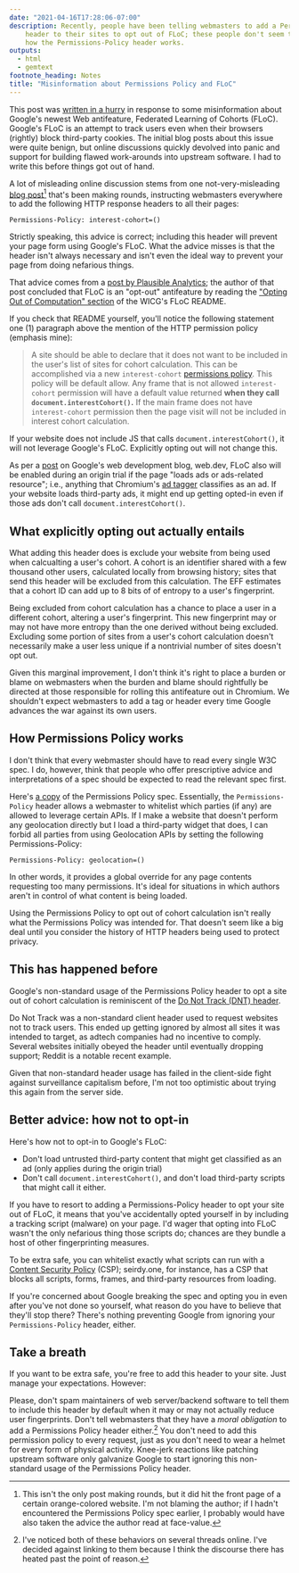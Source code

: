 ```yaml
---
date: "2021-04-16T17:28:06-07:00"
description: Recently, people have been telling webmasters to add a Permissions-Policy
    header to their sites to opt out of FLoC; these people don't seem to understand
    how the Permissions-Policy header works.
outputs:
  - html
  - gemtext
footnote_heading: Notes
title: "Misinformation about Permissions Policy and FLoC"
---
```

This post was [written in a hurry](https://www.goodreads.com/quotes/219878-a-lie-can-run-round-the-world-before-the-truth) in response to some misinformation about Google's newest Web antifeature, Federated Learning of Cohorts (FLoC). Google's FLoC is an attempt to track users even when their browsers (rightly) block third-party cookies. The initial blog posts about this issue were quite benign, but online discussions quickly devolved into panic and support for building flawed work-arounds into upstream software. I had to write this before things got out of hand.

A lot of misleading online discussion stems from one not-very-misleading [blog post](https://paramdeo.com/blog/opting-your-website-out-of-googles-floc-network)[^1] that's been making rounds, instructing webmasters everywhere to add the following HTTP response headers to all their pages:

```
Permissions-Policy: interest-cohort=()
```

Strictly speaking, this advice is correct; including this header will prevent your page form using Google's FLoC. What the advice misses is that the header isn't always necessary and isn't even the ideal way to prevent your page from doing nefarious things.

That advice comes from a [post by Plausible Analytics](https://plausible.io/blog/google-floc#how-to-opt-out-of-floc-as-a-web-developer-set-a-permissions-policy); the author of that post concluded that FLoC is an "opt-out" antifeature by reading the ["Opting Out of Computation" section](https://github.com/WICG/floc#opting-out-of-computation) of the WICG's FLoC README.

If you check that README yourself, you'll notice the following statement one (1) paragraph above the mention of the HTTP permission policy (emphasis mine):

> A site should be able to declare that it does not want to be included in the user's list of sites for cohort calculation. This can be accomplished via a new `interest-cohort` [permissions policy](https://www.w3.org/TR/permissions-policy-1/). This policy will be default allow. Any frame that is not allowed `interest-cohort` permission will have a default value returned **when they call `document.interestCohort()`.** If the main frame does not have `interest-cohort` permission then the page visit will not be included in interest cohort calculation.

If your website does not include JS that calls `document.interestCohort()`, it will not leverage Google's FLoC. Explicitly opting out will not change this.

As per a [post](https://web.dev/floc/) on Google's web development blog, web.dev, FLoC also will be enabled during an origin trial if the page "loads ads or ads-related resource"; i.e., anything that Chromium's [ad tagger](https://chromium.googlesource.com/chromium/src/+/master/docs/ad_tagging.md) classifies as an ad. If your website loads third-party ads, it might end up getting opted-in even if those ads don't call `document.interestCohort()`.

What explicitly opting out actually entails
-------------------------------------------

What adding this header does is exclude your website from being used when calcualting a user's cohort. A cohort is an identifier shared with a few thousand other users, calculated locally from browsing history; sites that send this header will be excluded from this calculation. The EFF estimates that a cohort ID can add up to 8 bits of of entropy to a user's fingerprint.

Being excluded from cohort calculation has a chance to place a user in a different cohort, altering a user's fingerprint. This new fingerprint may or may not have more entropy than the one derived without being excluded. Excluding some portion of sites from a user's cohort calculation doesn't necessarily make a user less unique if a nontrivial number of sites doesn't opt out.

Given this marginal improvement, I don't think it's right to place a burden or blame on webmasters when the burden and blame should rightfully be directed at those responsible for rolling this antifeature out in Chromium. We shouldn't expect webmasters to add a tag or header every time Google advances the war against its own users.

How Permissions Policy works
----------------------------

I don't think that every webmaster should have to read every single W3C spec. I do, however, think that people who offer prescriptive advice and interpretations of a spec should be expected to read the relevant spec first.

Here's [a copy](https://www.w3.org/TR/permissions-policy-1/) of the Permissions Policy spec. Essentially, the `Permissions-Policy` header allows a webmaster to whitelist which parties (if any) are allowed to leverage certain APIs. If I make a website that doesn't perform any geolocation directly but I load a third-party widget that does, I can forbid all parties from using Geolocation APIs by setting the following Permissions-Policy:

```
Permissions-Policy: geolocation=()
```

In other words, it provides a global override for any page contents requesting too many permissions. It's ideal for situations in which authors aren't in control of what content is being loaded.

Using the Permissions Policy to opt out of cohort calculation isn't really what the Permissions Policy was intended for. That doesn't seem like a big deal until you consider the history of HTTP headers being used to protect privacy.

This has happened before
------------------------

Google's non-standard usage of the Permissions Policy header to opt a site out of cohort calculation is reminiscent of the [Do Not Track (DNT) header](https://en.wikipedia.org/wiki/Do_Not_Track).

Do Not Track was a non-standard client header used to request websites not to track users. This ended up getting ignored by almost all sites it was intended to target, as adtech companies had no incentive to comply. Several websites initially obeyed the header until eventually dropping support; Reddit is a notable recent example.

Given that non-standard header usage has failed in the client-side fight against surveillance capitalism before, I'm not too optimistic about trying this again from the server side.

Better advice: how not to opt-in
--------------------------------

Here's how not to opt-in to Google's FLoC:

- Don't load untrusted third-party content that might get classified as an ad (only applies during the origin trial)
- Don't call `document.interestCohort()`, and don't load third-party scripts that might call it either.

If you have to resort to adding a Permissions-Policy header to opt your site out of FLoC, it means that you've accidentally opted yourself in by including a tracking script (malware) on your page. I'd wager that opting into FLoC wasn't the only nefarious thing those scripts do; chances are they bundle a host of other fingerprinting measures.

To be extra safe, you can whitelist exactly what scripts can run with a [Content Security Policy](https://developer.mozilla.org/en-US/docs/Web/HTTP/CSP) (CSP); seirdy.one, for instance, has a CSP that blocks all scripts, forms, frames, and third-party resources from loading.

If you're concerned about Google breaking the spec and opting you in even after you've not done so yourself, what reason do you have to believe that they'll stop there? There's nothing preventing Google from ignoring your `Permissions-Policy` header, either.

Take a breath
-------------

If you want to be extra safe, you're free to add this header to your site. Just manage your expectations. However:

Please, don't spam maintainers of web server/backend software to tell them to include this header by default when it may or may not actually reduce user fingerprints. Don't tell webmasters that they have a _moral obligation_ to add a Permissions Policy header either.[^2] You don't need to add this permission policy to every request, just as you don't need to wear a helmet for every form of physical activity. Knee-jerk reactions like patching upstream software only galvanize Google to start ignoring this non-standard usage of the Permissions Policy header.


[^1]: This isn't the only post making rounds, but it did hit the front page of a certain orange-colored website. I'm not blaming the author; if I hadn't encountered the Permissions Policy spec earlier, I probably would have also taken the advice the author read at face-value.

[^2]: I've noticed both of these behaviors on several threads online. I've decided against linking to them because I think the discourse there has heated past the point of reason.

